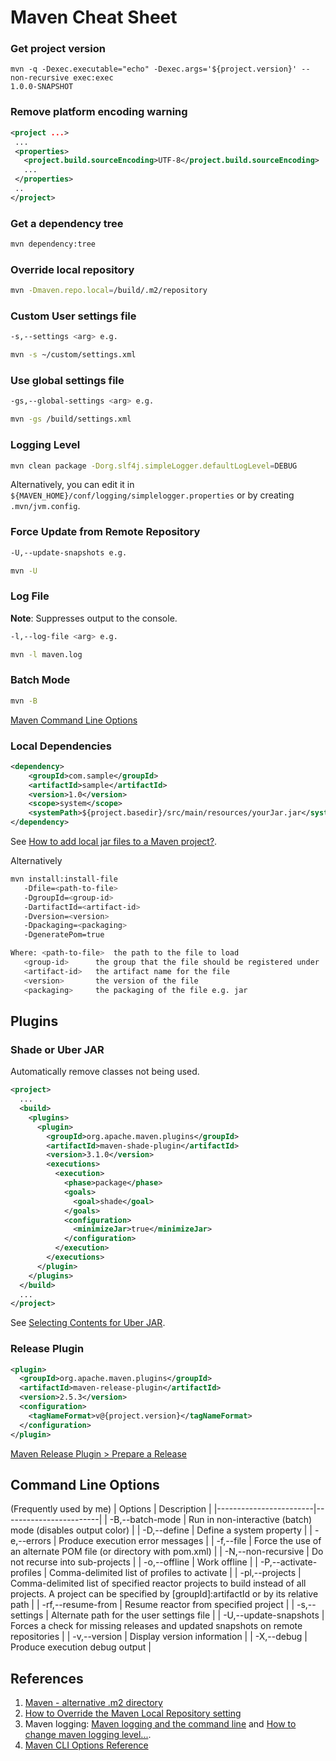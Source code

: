 # Maven Cheat Sheet

### Get project version
```
mvn -q -Dexec.executable="echo" -Dexec.args='${project.version}' --non-recursive exec:exec
1.0.0-SNAPSHOT
```

### Remove platform encoding warning
```xml
<project ...>
 ...
 <properties>
   <project.build.sourceEncoding>UTF-8</project.build.sourceEncoding>
   ...
 </properties>
 ..
</project>
```

### Get a dependency tree
```bash
mvn dependency:tree
```

### Override local repository
```bash
mvn -Dmaven.repo.local=/build/.m2/repository
```

### Custom User settings file
```bash
-s,--settings <arg> e.g.

mvn -s ~/custom/settings.xml
```

### Use global settings file
```bash
-gs,--global-settings <arg> e.g.

mvn -gs /build/settings.xml
```

### Logging Level
```bash
mvn clean package -Dorg.slf4j.simpleLogger.defaultLogLevel=DEBUG
```
Alternatively, you can edit it in `${MAVEN_HOME}/conf/logging/simplelogger.properties` or by creating `.mvn/jvm.config`.

### Force Update from Remote Repository
```bash
-U,--update-snapshots e.g.

mvn -U
```

### Log File
**Note**: Suppresses output to the console.
```bash
-l,--log-file <arg> e.g.

mvn -l maven.log
```

### Batch Mode
```bash
mvn -B
```
[Maven Command Line Options](https://books.sonatype.com/mvnref-book/reference/running-sect-options.html)

### Local Dependencies

```xml
<dependency>
    <groupId>com.sample</groupId>
    <artifactId>sample</artifactId>
    <version>1.0</version>
    <scope>system</scope>
    <systemPath>${project.basedir}/src/main/resources/yourJar.jar</systemPath>
</dependency>
```

See [How to add local jar files to a Maven project?](https://stackoverflow.com/a/22300875).

Alternatively

```bash
mvn install:install-file
   -Dfile=<path-to-file>
   -DgroupId=<group-id>
   -DartifactId=<artifact-id>
   -Dversion=<version>
   -Dpackaging=<packaging>
   -DgeneratePom=true

Where: <path-to-file>  the path to the file to load
   <group-id>      the group that the file should be registered under
   <artifact-id>   the artifact name for the file
   <version>       the version of the file
   <packaging>     the packaging of the file e.g. jar
```

## Plugins

### Shade or Uber JAR

Automatically remove classes not being used.

```xml
<project>
  ...
  <build>
    <plugins>
      <plugin>
        <groupId>org.apache.maven.plugins</groupId>
        <artifactId>maven-shade-plugin</artifactId>
        <version>3.1.0</version>
        <executions>
          <execution>
            <phase>package</phase>
            <goals>
              <goal>shade</goal>
            </goals>
            <configuration>
              <minimizeJar>true</minimizeJar>
            </configuration>
          </execution>
        </executions>
      </plugin>
    </plugins>
  </build>
  ...
</project>
```
See [Selecting Contents for Uber JAR](https://maven.apache.org/plugins/maven-shade-plugin/examples/includes-excludes.html).

### Release Plugin

```xml
<plugin>
  <groupId>org.apache.maven.plugins</groupId>
  <artifactId>maven-release-plugin</artifactId>
  <version>2.5.3</version>
  <configuration>
    <tagNameFormat>v@{project.version}</tagNameFormat>
  </configuration>
</plugin>
```
[Maven Release Plugin > Prepare a Release](https://maven.apache.org/maven-release/maven-release-plugin/examples/prepare-release.html)

## Command Line Options
(Frequently used by me)
| Options                | Description            |
|------------------------|------------------------|
| -B,--batch-mode        | Run in non-interactive (batch) mode (disables output color) |
| -D,--define            | Define a system property |
| -e,--errors            | Produce execution error messages |
| -f,--file              | Force the use of an alternate POM file (or directory with pom.xml) |
| -N,--non-recursive     | Do not recurse into sub-projects |
| -o,--offline           | Work offline |
| -P,--activate-profiles | Comma-delimited list of profiles to activate |
| -pl,--projects         | Comma-delimited list of specified reactor projects to build instead of all projects. A project can be specified by [groupId]:artifactId or by its relative path |
| -rf,--resume-from      | Resume reactor from specified project |
| -s,--settings          | Alternate path for the user settings file |
| -U,--update-snapshots  | Forces a check for missing releases and updated snapshots on remote repositories |
| -v,--version           | Display version information |
| -X,--debug             | Produce execution debug output |

## References
1. [Maven - alternative .m2 directory](http://stackoverflow.com/a/16592061/6146580)
2. [How to Override the Maven Local Repository setting](https://confluence.atlassian.com/bamkb/how-to-override-the-maven-local-repository-setting-838546993.html)
3. Maven logging: [Maven logging and the command line](https://binkley.blogspot.com/2017/04/maven-logging-and-command-line.html) and [How to change maven logging level...](https://stackoverflow.com/a/19319402/6146580).
4. [Maven CLI Options Reference](https://maven.apache.org/ref/3.6.0/maven-embedder/cli.html)
